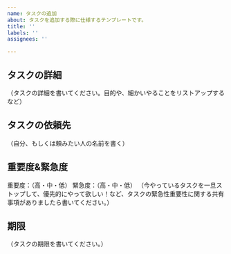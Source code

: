 ```yaml
---
name: タスクの追加
about: タスクを追加する際に仕様するテンプレートです。
title: ''
labels: ''
assignees: ''

---
```


## タスクの詳細
（タスクの詳細を書いてください。目的や、細かいやることをリストアップするなど）

## タスクの依頼先
（自分、もしくは頼みたい人の名前を書く）

## 重要度&緊急度
重要度：（高・中・低）
緊急度：（高・中・低）
（今やっているタスクを一旦ストップして、優先的にやって欲しい！など、タスクの緊急性重要性に関する共有事項がありましたら書いてください。）

## 期限
（タスクの期限を書いてください。）
